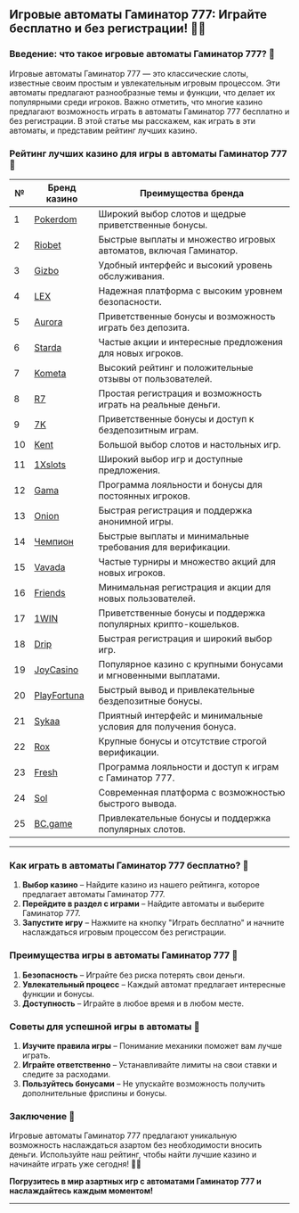 ## Игровые автоматы Гаминатор 777: Играйте бесплатно и без регистрации! 🎰💸

### Введение: что такое игровые автоматы Гаминатор 777? 🎯

Игровые автоматы Гаминатор 777 — это классические слоты, известные своим простым и увлекательным игровым процессом. Эти автоматы предлагают разнообразные темы и функции, что делает их популярными среди игроков. Важно отметить, что многие казино предлагают возможность играть в автоматы Гаминатор 777 бесплатно и без регистрации. В этой статье мы расскажем, как играть в эти автоматы, и представим рейтинг лучших казино.

### Рейтинг лучших казино для игры в автоматы Гаминатор 777 🏅

| №  | Бренд казино  | Преимущества бренда                                            |
|----|---------------|---------------------------------------------------------------|
| 1  | [Pokerdom](https://brandplay.link/4k77v2yx) | Широкий выбор слотов и щедрые приветственные бонусы.           |
| 2  | [Riobet](https://brandplay.link/7xBLTPyj) | Быстрые выплаты и множество игровых автоматов, включая Гаминатор. |
| 3  | [Gizbo](https://brandplay.link/bprXw4YV) | Удобный интерфейс и высокий уровень обслуживания.             |
| 4  | [LEX](https://brandplay.link/zW4hdDFV) | Надежная платформа с высоким уровнем безопасности.            |
| 5  | [Aurora](https://10trafic-stat2.com/click/668546556bcc6313411604bd/6766/13032/subaccount) | Приветственные бонусы и возможность играть без депозита.      |
| 6  | [Starda](https://brandplay.link/fB7xwRFL) | Частые акции и интересные предложения для новых игроков.      |
| 7  | [Kometa](https://brandplay.link/8ZymQJV8) | Высокий рейтинг и положительные отзывы от пользователей.      |
| 8  | [R7](https://brandplay.link/bMd3Yjsw) | Простая регистрация и возможность играть на реальные деньги.  |
| 9  | [7K](https://brandplay.link/BvQyFShp) | Приветственные бонусы и доступ к бездепозитным играм.        |
| 10 | [Kent](https://brandplay.link/Fv2WP3js) | Большой выбор слотов и настольных игр.                       |
| 11 | [1Xslots](https://brandplay.link/hSB1khtr) | Широкий выбор игр и доступные предложения.                    |
| 12 | [Gama](https://brandplay.link/j6NMKsDz) | Программа лояльности и бонусы для постоянных игроков.         |
| 13 | [Onion](https://brandplay.link/zBGRVpQ9) | Быстрая регистрация и поддержка анонимной игры.              |
| 14 | [Чемпион](https://temon-gter.cfd/go/lRq?p80412p304504pcc44t17455) | Быстрые выплаты и минимальные требования для верификации.    |
| 15 | [Vavada](https://vavadapartner.pro/?promo=ea5c9275-6854-4505-94fc-95ab18221945-linkb2) | Частые турниры и множество акций для новых игроков.           |
| 16 | [Friends](https://gofriends.vc/linkb2) | Минимальная регистрация и акции для новых пользователей.      |
| 17 | [1WIN](https://brandplay.link/smXVpBbG) | Приветственные бонусы и поддержка популярных крипто-кошельков. |
| 18 | [Drip](https://drp-ircp01.com/c07e6a3db) | Быстрая регистрация и широкий выбор игр.                     |
| 19 | [JoyCasino](https://rpc30.call2me.pro/?/ru/registration?apkpop=0&partner=p24970p3291217pc98f) | Популярное казино с крупными бонусами и мгновенными выплатами. |
| 20 | [PlayFortuna](https://fortunapromo.net/alt/playfortuna/registration?0dc4a9362a71feb7e3f165fb8e766f70) | Быстрый вывод и привлекательные бездепозитные бонусы.         |
| 21 | [Sykaa](https://s-two-way.com/?source=linkb2&pid=30697) | Приятный интерфейс и минимальные условия для получения бонуса. |
| 22 | [Rox](https://rox-pvwfpjgcxe.com/cb1ee18a5) | Крупные бонусы и отсутствие строгой верификации.              |
| 23 | [Fresh](https://fresh-eumwkxwao.com/c3f7b485d) | Программа лояльности и доступ к играм с Гаминатор 777.       |
| 24 | [Sol](https://sol-mmtdzfbaco.com/cb2415bca) | Современная платформа с возможностью быстрого вывода.         |
| 25 | [BC.game](https://partnerbcgame.com/dcc53d441) | Привлекательные бонусы и поддержка популярных слотов.         |

---

### Как играть в автоматы Гаминатор 777 бесплатно? 🎲

1. **Выбор казино** – Найдите казино из нашего рейтинга, которое предлагает автоматы Гаминатор 777.
2. **Перейдите в раздел с играми** – Найдите автоматы и выберите Гаминатор 777.
3. **Запустите игру** – Нажмите на кнопку "Играть бесплатно" и начните наслаждаться игровым процессом без регистрации.

### Преимущества игры в автоматы Гаминатор 777 🎉

1. **Безопасность** – Играйте без риска потерять свои деньги.
2. **Увлекательный процесс** – Каждый автомат предлагает интересные функции и бонусы.
3. **Доступность** – Играйте в любое время и в любом месте.

### Советы для успешной игры в автоматы 🎯

1. **Изучите правила игры** – Понимание механики поможет вам лучше играть.
2. **Играйте ответственно** – Устанавливайте лимиты на свои ставки и следите за расходами.
3. **Пользуйтесь бонусами** – Не упускайте возможность получить дополнительные фриспины и бонусы.

### Заключение 📝

Игровые автоматы Гаминатор 777 предлагают уникальную возможность наслаждаться азартом без необходимости вносить деньги. Используйте наш рейтинг, чтобы найти лучшие казино и начинайте играть уже сегодня! 🎰💵

**Погрузитесь в мир азартных игр с автоматами Гаминатор 777 и наслаждайтесь каждым моментом!**

---
